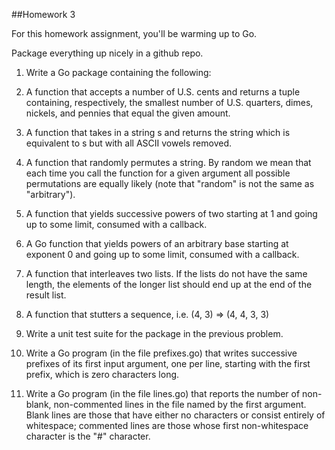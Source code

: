 ##Homework 3

For this homework assignment, you'll be warming up to Go. 

Package everything up nicely in a github repo.

1. Write a Go package containing the following:
  1. A function that accepts a number of U.S. cents and returns a tuple containing, respectively, the smallest number of U.S. quarters, dimes, nickels, and pennies that equal the given amount.
  2. A function that takes in a string s and returns the string which is equivalent to s but with all ASCII vowels removed.
  3. A function that randomly permutes a string. By random we mean that each time you call the function for a given argument all possible permutations are equally likely (note that "random" is not the same as "arbitrary").
  4. A function that yields successive powers of two starting at 1 and going up to some limit, consumed with a callback.
  5. A Go function that yields powers of an arbitrary base starting at exponent 0 and going up to some limit, consumed with a callback.
  6. A function that interleaves two lists. If the lists do not have the same length, the elements of the longer list should end up at the end of the result list.
  7. A function that stutters a sequence, i.e. (4, 3) ⇒ (4, 4, 3, 3)
2. Write a unit test suite for the package in the previous problem.

3. Write a Go program (in the file prefixes.go) that writes successive prefixes of its first input argument, one per line, starting with the first prefix, which is zero characters long.

4. Write a Go program (in the file lines.go) that reports the number of non-blank, non-commented lines in the file named by the first argument. Blank lines are those that have either no characters or consist entirely of whitespace; commented lines are those whose first non-whitespace character is the "#" character.
